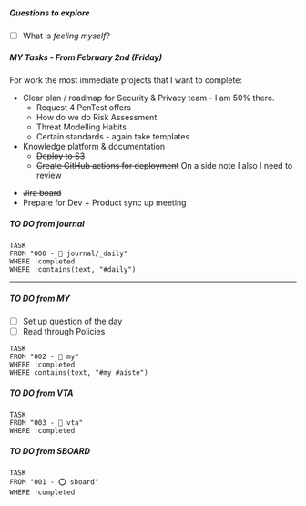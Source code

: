 ##### Questions to explore
- [ ] What is *feeling myself*?

##### MY Tasks - From February 2nd (Friday)
For work the most immediate projects that I want to complete:
- Clear plan / roadmap for Security & Privacy team - I am 50% there. 
	- Request 4 PenTest offers
	- How do we do Risk Assessment
	- Threat Modelling Habits
	- Certain standards - again take templates
- Knowledge platform & documentation
	- ~~Deploy to S3~~
	- ~~Create GitHub actions for deployment~~
On a side note I also I need to review 
* ~~Jira board~~
* Prepare for Dev + Product sync up meeting

##### TO DO from journal
```dataview
TASK 
FROM "000 - 📝 journal/_daily"
WHERE !completed
WHERE !contains(text, "#daily")
```

----
##### TO DO from MY

- [ ] Set up question of the day
- [ ] Read through Policies
```dataview
TASK 
FROM "002 - 📍 my"
WHERE !completed
WHERE contains(text, "#my #aiste")
```
##### TO DO from VTA
```dataview
TASK 
FROM "003 - 🎾 vta"
WHERE !completed
```
##### TO DO from SBOARD
```dataview
TASK 
FROM "001 - ⭕️ sboard"
WHERE !completed
```
